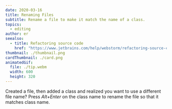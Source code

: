 ```yaml
---
date: 2020-03-16
title: Renaming Files
subtitle: Rename a file to make it match the name of a class.
topics:
  - editing
author: er
seealso:
  - title: Refactoring source code
    href: "https://www.jetbrains.com/help/webstorm/refactoring-source-code.html#"
thumbnail: ./thumbnail.png
cardThumbnail: ./card.png
animatedGif:
  file: ./tip.webm
  width: 600
  height: 320
---
```


Created a file, then added a class and realized you want to use a different file name?
Press _Alt+Enter_ on the class name to rename the file so that it matches class name.
